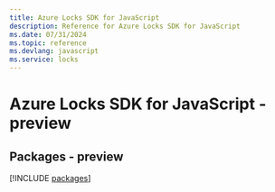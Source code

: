 ```yaml
---
title: Azure Locks SDK for JavaScript
description: Reference for Azure Locks SDK for JavaScript
ms.date: 07/31/2024
ms.topic: reference
ms.devlang: javascript
ms.service: locks
---
```

# Azure Locks SDK for JavaScript - preview
## Packages - preview
[!INCLUDE [packages](locks-index.md)]
